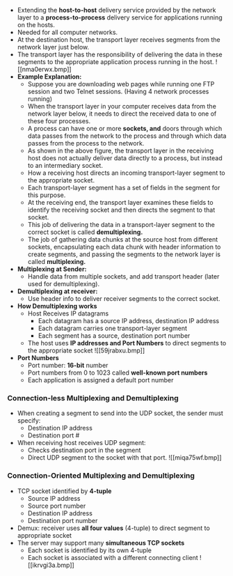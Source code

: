 - Extending the **host-to-host** delivery service provided by the network layer to a **process-to-process** delivery service for applications running on the hosts.
- Needed for all computer networks.
- At the destination host, the transport layer receives segments from the network layer just below.
- The transport layer has the responsibility of delivering the data in these segments to the appropriate application process running in the host.
![[nma0erwx.bmp]]
- **Example Explanation:**
    - Suppose you are downloading web pages while running one FTP session and two Telnet sessions. (Having 4 network processes running)
    - When the transport layer in your computer receives data from the network layer below, it needs to direct the received data to one of these four processes.
    - A process can have one or more **sockets, and** doors through which data passes from the network to the process and through which data passes from the process to the network.
    - As shown in the above figure, the transport layer in the receiving host does not actually deliver data directly to a process, but instead to an intermediary socket.
    - How a receiving host directs an incoming transport-layer segment to the appropriate socket.
    - Each transport-layer segment has a set of fields in the segment for this purpose.
    - At the receiving end, the transport layer examines these fields to identify the receiving socket and then directs the segment to that socket.
    - This job of delivering the data in a transport-layer segment to the correct socket is called **demultiplexing.**
    - The job of gathering data chunks at the source host from different sockets, encapsulating each data chunk with header information to create segments, and passing the segments to the network layer is called **multiplexing.**
- **Multiplexing at Sender:**  
    - Handle data from multiple sockets, and add transport header (later used for demultiplexing).
- **Demultiplexing at receiver:**  
    - Use header info to deliver receiver segments to the correct socket.
- **How Demultiplexing works**  
    - Host Receives IP datagrams
        - Each datagram has a source IP address, destination IP address
        - Each datagram carries one transport-layer segment
        - Each segment has a source, destination port number
    - The host uses **IP addresses and Port Numbers** to direct segments to the appropriate socket
![[59jrabxu.bmp]]
- **Port Numbers**
    - Port number: **16-bit** number
    - Port numbers from 0 to 1023 called **well-known port numbers**
    - Each application is assigned a default port number
### Connection-less Multiplexing and Demultiplexing
- When creating a segment to send into the UDP socket, the sender must specify:
    - Destination IP address
    - Destination port #
- When receiving host receives UDP segment:
    - Checks destination port in the segment
    - Direct UDP segment to the socket with that port.
![[miqa75wf.bmp]]
### Connection-Oriented Multiplexing and Demultiplexing
- TCP socket identified by **4-tuple**
    - Source IP address
    - Source port number
    - Destination IP address
    - Destination port number
- Demux: receiver uses **all four values** (4-tuple) to direct segment to appropriate socket
- The server may support many **simultaneous TCP sockets**
    - Each socket is identified by its own 4-tuple
    - Each socket is associated with a different connecting client
![[ikrvgi3a.bmp]]